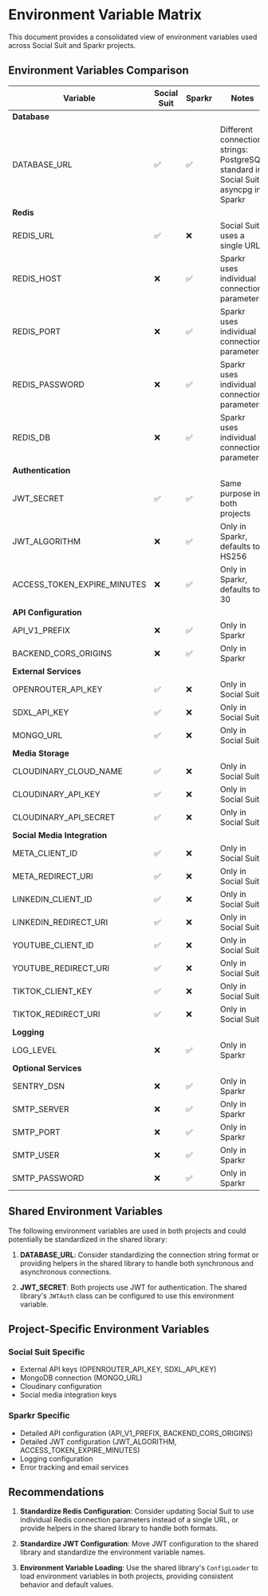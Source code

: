 # Environment Variable Matrix

This document provides a consolidated view of environment variables used across Social Suit and Sparkr projects.

## Environment Variables Comparison

| Variable | Social Suit | Sparkr | Notes |
|----------|------------|--------|-------|
| **Database** |
| DATABASE_URL | ✅ | ✅ | Different connection strings: PostgreSQL standard in Social Suit, asyncpg in Sparkr |
| **Redis** |
| REDIS_URL | ✅ | ❌ | Social Suit uses a single URL |
| REDIS_HOST | ❌ | ✅ | Sparkr uses individual connection parameters |
| REDIS_PORT | ❌ | ✅ | Sparkr uses individual connection parameters |
| REDIS_PASSWORD | ❌ | ✅ | Sparkr uses individual connection parameters |
| REDIS_DB | ❌ | ✅ | Sparkr uses individual connection parameters |
| **Authentication** |
| JWT_SECRET | ✅ | ✅ | Same purpose in both projects |
| JWT_ALGORITHM | ❌ | ✅ | Only in Sparkr, defaults to HS256 |
| ACCESS_TOKEN_EXPIRE_MINUTES | ❌ | ✅ | Only in Sparkr, defaults to 30 |
| **API Configuration** |
| API_V1_PREFIX | ❌ | ✅ | Only in Sparkr |
| BACKEND_CORS_ORIGINS | ❌ | ✅ | Only in Sparkr |
| **External Services** |
| OPENROUTER_API_KEY | ✅ | ❌ | Only in Social Suit |
| SDXL_API_KEY | ✅ | ❌ | Only in Social Suit |
| MONGO_URL | ✅ | ❌ | Only in Social Suit |
| **Media Storage** |
| CLOUDINARY_CLOUD_NAME | ✅ | ❌ | Only in Social Suit |
| CLOUDINARY_API_KEY | ✅ | ❌ | Only in Social Suit |
| CLOUDINARY_API_SECRET | ✅ | ❌ | Only in Social Suit |
| **Social Media Integration** |
| META_CLIENT_ID | ✅ | ❌ | Only in Social Suit |
| META_REDIRECT_URI | ✅ | ❌ | Only in Social Suit |
| LINKEDIN_CLIENT_ID | ✅ | ❌ | Only in Social Suit |
| LINKEDIN_REDIRECT_URI | ✅ | ❌ | Only in Social Suit |
| YOUTUBE_CLIENT_ID | ✅ | ❌ | Only in Social Suit |
| YOUTUBE_REDIRECT_URI | ✅ | ❌ | Only in Social Suit |
| TIKTOK_CLIENT_KEY | ✅ | ❌ | Only in Social Suit |
| TIKTOK_REDIRECT_URI | ✅ | ❌ | Only in Social Suit |
| **Logging** |
| LOG_LEVEL | ❌ | ✅ | Only in Sparkr |
| **Optional Services** |
| SENTRY_DSN | ❌ | ✅ | Only in Sparkr |
| SMTP_SERVER | ❌ | ✅ | Only in Sparkr |
| SMTP_PORT | ❌ | ✅ | Only in Sparkr |
| SMTP_USER | ❌ | ✅ | Only in Sparkr |
| SMTP_PASSWORD | ❌ | ✅ | Only in Sparkr |

## Shared Environment Variables

The following environment variables are used in both projects and could potentially be standardized in the shared library:

1. **DATABASE_URL**: Consider standardizing the connection string format or providing helpers in the shared library to handle both synchronous and asynchronous connections.

2. **JWT_SECRET**: Both projects use JWT for authentication. The shared library's `JWTAuth` class can be configured to use this environment variable.

## Project-Specific Environment Variables

### Social Suit Specific

- External API keys (OPENROUTER_API_KEY, SDXL_API_KEY)
- MongoDB connection (MONGO_URL)
- Cloudinary configuration
- Social media integration keys

### Sparkr Specific

- Detailed API configuration (API_V1_PREFIX, BACKEND_CORS_ORIGINS)
- Detailed JWT configuration (JWT_ALGORITHM, ACCESS_TOKEN_EXPIRE_MINUTES)
- Logging configuration
- Error tracking and email services

## Recommendations

1. **Standardize Redis Configuration**: Consider updating Social Suit to use individual Redis connection parameters instead of a single URL, or provide helpers in the shared library to handle both formats.

2. **Standardize JWT Configuration**: Move JWT configuration to the shared library and standardize the environment variable names.

3. **Environment Variable Loading**: Use the shared library's `ConfigLoader` to load environment variables in both projects, providing consistent behavior and default values.